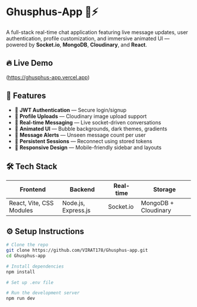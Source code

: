 # Ghusphus-App 💬⚡

A full-stack real-time chat application featuring live message updates, user authentication, profile customization, and immersive animated UI — powered by **Socket.io**, **MongoDB**, **Cloudinary**, and **React**.

## 🔥 Live Demo
(https://ghusphus-app.vercel.app)

## 🎯 Features

- 🔐 **JWT Authentication** — Secure login/signup
- 📸 **Profile Uploads** — Cloudinary image upload support
- 💬 **Real-time Messaging** — Live socket-driven conversations
- 🌈 **Animated UI** — Bubble backgrounds, dark themes, gradients
- 🔔 **Message Alerts** — Unseen message count per user
- 🧠 **Persistent Sessions** — Reconnect using stored tokens
- 🚀 **Responsive Design** — Mobile-friendly sidebar and layouts

## 🛠️ Tech Stack

| Frontend | Backend | Real-time | Storage |
|----------|---------|------------|---------|
| React, Vite, CSS Modules | Node.js, Express.js | Socket.io | MongoDB + Cloudinary |

## ⚙️ Setup Instructions

```bash
# Clone the repo
git clone https://github.com/VIRAT178/Ghusphus-app.git
cd Ghusphus-app

# Install dependencies
npm install

# Set up .env file

# Run the development server
npm run dev



